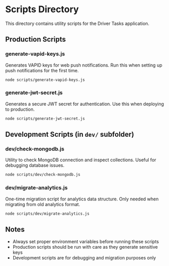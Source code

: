 # Scripts Directory

This directory contains utility scripts for the Driver Tasks application.

## Production Scripts

### generate-vapid-keys.js
Generates VAPID keys for web push notifications. Run this when setting up push notifications for the first time.

```bash
node scripts/generate-vapid-keys.js
```

### generate-jwt-secret.js
Generates a secure JWT secret for authentication. Use this when deploying to production.

```bash
node scripts/generate-jwt-secret.js
```

## Development Scripts (in `dev/` subfolder)

### dev/check-mongodb.js
Utility to check MongoDB connection and inspect collections. Useful for debugging database issues.

```bash
node scripts/dev/check-mongodb.js
```

### dev/migrate-analytics.js
One-time migration script for analytics data structure. Only needed when migrating from old analytics format.

```bash
node scripts/dev/migrate-analytics.js
```

## Notes

- Always set proper environment variables before running these scripts
- Production scripts should be run with care as they generate sensitive keys
- Development scripts are for debugging and migration purposes only 